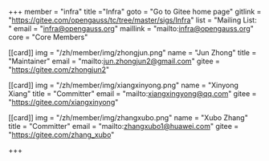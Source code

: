 +++
member = "infra"
title ="Infra"
goto = "Go to Gitee home page"
gitlink = "https://gitee.com/opengauss/tc/tree/master/sigs/Infra"
list = "Mailing List: "
email = "infra@opengauss.org"
maillink = "mailto:infra@opengauss.org"
core = "Core Members"


[[card]]
img = "/zh/member/img/zhongjun.png"
name = "Jun Zhong"
title = "Maintainer"
email = "mailto:jun.zhongjun2@gmail.com"
gitee = "https://gitee.com/zhongjun2"

[[card]]
img = "/zh/member/img/xiangxinyong.png"
name = "Xinyong Xiang"
title = "Committer"
email = "mailto:xiangxingyong@qq.com"
gitee = "https://gitee.com/xiangxinyong"

[[card]]
img = "/zh/member/img/zhangxubo.png"
name = "Xubo Zhang"
title = "Committer"
email = "mailto:zhangxubo1@huawei.com"
gitee = "https://gitee.com/zhang_xubo"

+++